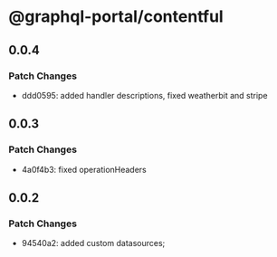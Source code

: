 # @graphql-portal/contentful

## 0.0.4

### Patch Changes

- ddd0595: added handler descriptions, fixed weatherbit and stripe

## 0.0.3

### Patch Changes

- 4a0f4b3: fixed operationHeaders

## 0.0.2

### Patch Changes

- 94540a2: added custom datasources;

